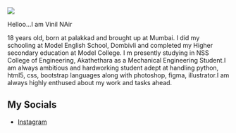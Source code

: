 <img src="https://raw.githubusercontent.com/Tinkerhub-NSSCE/git-and-github-session-task-2/main/images/Vinil.jpg">

Helloo...I am Vinil NAir

18 years old, born at palakkad and brought up at Mumbai.
I did my schooling at Model English School, Dombivli and completed my Higher secondary education at Model College.
I m presently studying in NSS College of Engineering, Akathethara as a Mechanical Engineering Student.I am always ambitious and hardworking student adept at handling python, html5, css, bootstrap languages along with photoshop, figma, illustrator.I am always highly  enthused about my work and tasks ahead.

## My Socials
- [Instagram](https://www.instagram.com/invites/contact/?i=ne7kwlwm6jwf&utm_content=3l6y5h4)
